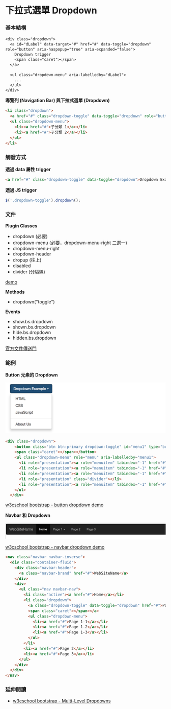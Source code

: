 # 下拉式選單 Dropdown

### 基本結構

```
<div class="dropdown">
  <a id="dLabel" data-target="#" href="#" data-toggle="dropdown" role="button" aria-haspopup="true" aria-expanded="false">
    Dropdown trigger
    <span class="caret"></span>
  </a>

  <ul class="dropdown-menu" aria-labelledby="dLabel">
    ...
  </ul>
</div>
```

**導覽列 (Navigation Bar) 與下拉式選單 (Dropdown)**

```html
<li class="dropdown">
  <a href="#" class="dropdown-toggle" data-toggle="dropdown" role="button" aria-haspopup="true" aria-expanded="false">母分類<span class="caret"></span></a>
  <ul class="dropdown-menu">
    <li><a href="#">子分類 1</a></li>
    <li><a href="#">子分類 2</a></li>
  </ul>
</li>
```

### 觸發方式

**透過 data 屬性 trigger**

```html
<a href="#" class="dropdown-toggle" data-toggle="dropdown">Dropdown Example</a>
```

**透過 JS trigger**

```js
$('.dropdown-toggle').dropdown();
```

### 文件

**Plugin Classes**

* dropdown (必要)
* dropdown-menu (必要，dropdown-menu-right 二選一)
* dropdown-menu-right
* dropdown-header
* dropup (往上)
* disabled
* divider (分隔線)

[demo](http://www.w3schools.com/bootstrap/tryit.asp?filename=trybs_ref_js_dropdown&stacked=h)

**Methods**

* dropdown("toggle")

**Events**

* show.bs.dropdown
* shown.bs.dropdown
* hide.bs.dropdown
* hidden.bs.dropdown

[官方文件傳送門](http://getbootstrap.com/javascript/#dropdowns)

### 範例

**Button 元素的 Dropdown**

![](./assets/button-dropdown.png)

```html
<div class="dropdown">
    <button class="btn btn-primary dropdown-toggle" id="menu1" type="button" data-toggle="dropdown">Dropdown Example
    <span class="caret"></span></button>
    <ul class="dropdown-menu" role="menu" aria-labelledby="menu1">
      <li role="presentation"><a role="menuitem" tabindex="-1" href="#">HTML</a></li>
      <li role="presentation"><a role="menuitem" tabindex="-1" href="#">CSS</a></li>
      <li role="presentation"><a role="menuitem" tabindex="-1" href="#">JavaScript</a></li>
      <li role="presentation" class="divider"></li>
      <li role="presentation"><a role="menuitem" tabindex="-1" href="#">About Us</a></li>    
    </ul>
  </div>
```

[w3cschool bootstrap - button dropdown demo](http://www.w3schools.com/bootstrap/tryit.asp?filename=trybs_ref_js_dropdown&stacked=h)

**Navbar 和 Dropdown**

![](./assets/navbar-dropdown.png)

[w3cschool bootstrap - navbar dropdown demo](http://www.w3schools.com/bootstrap/tryit.asp?filename=trybs_navbar_dropdown&stacked=h)

```html
<nav class="navbar navbar-inverse">
  <div class="container-fluid">
    <div class="navbar-header">
      <a class="navbar-brand" href="#">WebSiteName</a>
    </div>
    <div>
      <ul class="nav navbar-nav">
        <li class="active"><a href="#">Home</a></li>
        <li class="dropdown">
          <a class="dropdown-toggle" data-toggle="dropdown" href="#">Page 1
          <span class="caret"></span></a>
          <ul class="dropdown-menu">
            <li><a href="#">Page 1-1</a></li>
            <li><a href="#">Page 1-2</a></li>
            <li><a href="#">Page 1-3</a></li>
          </ul>
        </li>
        <li><a href="#">Page 2</a></li>
        <li><a href="#">Page 3</a></li>
      </ul>
    </div>
  </div>
</nav>
```

### 延伸閱讀

* [w3cschool bootstrap - Multi-Level Dropdowns](http://www.w3schools.com/bootstrap/tryit.asp?filename=trybs_ref_js_dropdown_multilevel&stacked=h)
